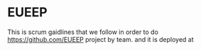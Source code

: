 # EUEEP
This is   scrum gaidlines that we follow 
in order to do https://github.com/EUEEP project by team.
and it is deployed at 
